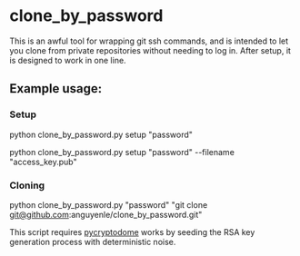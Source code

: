 # clone_by_password
This is an awful tool for wrapping git ssh commands, and is intended to let you clone from private repositories without needing to log in. After setup, it is designed to work in one line.

## Example usage:

### Setup

python clone_by_password.py setup "password"

python clone_by_password.py setup "password" --filename "access_key.pub"

### Cloning
python clone_by_password.py "password" "git clone git@github.com:anguyenle/clone_by_password.git"

This script requires [pycryptodome](https://pycryptodome.readthedocs.io/en/latest/) works by seeding the RSA key generation process with deterministic noise.
